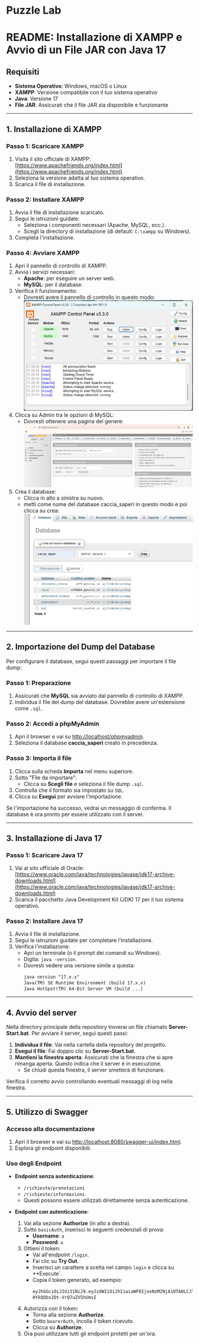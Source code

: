 # Puzzle Lab

# README: Installazione di XAMPP e Avvio di un File JAR con Java 17

## Requisiti
- **Sistema Operativo**: Windows, macOS o Linux
- **XAMPP**: Versione compatibile con il tuo sistema operativo
- **Java**: Versione 17
- **File JAR**: Assicurati che il file JAR sia disponibile e funzionante

---

## 1. Installazione di XAMPP

### Passo 1: Scaricare XAMPP
1. Visita il sito ufficiale di XAMPP: [https://www.apachefriends.org/index.html](https://www.apachefriends.org/index.html)
2. Seleziona la versione adatta al tuo sistema operativo.
3. Scarica il file di installazione.

### Passo 2: Installare XAMPP
1. Avvia il file di installazione scaricato.
2. Segui le istruzioni guidate:
   - Seleziona i componenti necessari (Apache, MySQL, ecc.).
   - Scegli la directory di installazione (di default: `C:\xampp` su Windows).
3. Completa l'installazione.

### Passo 4: Avviare XAMPP
1. Apri il pannello di controllo di XAMPP.
2. Avvia i servizi necessari:
   - **Apache**: per eseguire un server web.
   - **MySQL**: per il database.
3. Verifica il funzionamento:
   - Dovresti avere il pannello di controllo in questo modo:
   ![Screenshot del pannello di controllo XAMPP](img/pannelloXampp.png "XAMPP Control Panel")
4. Clicca su Admin tra le opzioni di MySQL:
   - Dovresti ottenere una pagina del genere:
   ![Screenshot della pagina database](img/paginaDatabase.png "XAMPP database")
5. Crea il database:
   - Clicca in alto a sinistra su nuovo.
   - metti come nome del database caccia_saperi in questo modo e poi clicca su crea:
   ![Screenshot della pagina creazione database](img/creazioneDatabase.png "XAMPP database")
---
## 2. Importazione del Dump del Database

Per configurare il database, segui questi passaggi per importare il file dump:

### Passo 1: Preparazione
1. Assicurati che **MySQL** sia avviato dal pannello di controllo di XAMPP.
2. Individua il file del dump del database. Dovrebbe avere un'estensione come `.sql`.

### Passo 2: Accedi a phpMyAdmin
1. Apri il browser e vai su [http://localhost/phpmyadmin](http://localhost/phpmyadmin).
2. Seleziona il database **caccia_saperi** creato in precedenza.

### Passo 3: Importa il file
1. Clicca sulla scheda **Importa** nel menu superiore.
2. Sotto "File da importare":
   - Clicca su **Scegli file** e seleziona il file dump `.sql`.
3. Controlla che il formato sia impostato su `SQL`.
4. Clicca su **Esegui** per avviare l'importazione.

Se l'importazione ha successo, vedrai un messaggio di conferma. Il database è ora pronto per essere utilizzato con il server.


---

## 3. Installazione di Java 17

### Passo 1: Scaricare Java 17
1. Vai al sito ufficiale di Oracle: [https://www.oracle.com/java/technologies/javase/jdk17-archive-downloads.html](https://www.oracle.com/java/technologies/javase/jdk17-archive-downloads.html)
2. Scarica il pacchetto Java Development Kit (JDK) 17 per il tuo sistema operativo.

### Passo 2: Installare Java 17
1. Avvia il file di installazione.
2. Segui le istruzioni guidate per completare l'installazione.
3. Verifica l'installazione:
   - Apri un terminale (o il prompt dei comandi su Windows).
   - Digita: `java -version`.
   - Dovresti vedere una versione simile a questa:
     ```
     java version "17.x.x"
     Java(TM) SE Runtime Environment (build 17.x.x)
     Java HotSpot(TM) 64-Bit Server VM (build ...)
     ```

---

## 4. Avvio del server

Nella directory principale della repository troverai un file chiamato **Server-Start.bat**. Per avviare il server, segui questi passi:

1. **Individua il file**: Vai nella cartella della repository del progetto.
2. **Esegui il file**: Fai doppio clic su **Server-Start.bat**.
3. **Mantieni la finestra aperta**: Assicurati che la finestra che si apre rimanga aperta. Questo indica che il server è in esecuzione.
   - Se chiudi questa finestra, il server smetterà di funzionare.

Verifica il corretto avvio controllando eventuali messaggi di log nella finestra.

---

## 5. Utilizzo di Swagger

### Accesso alla documentazione
1. Apri il browser e vai su [http://localhost:8080/swagger-ui/index.html](http://localhost:8080/swagger-ui/index.html).
2. Esplora gli endpoint disponibili.

### Uso degli Endpoint
- **Endpoint senza autenticazione**:
  - `/richieste/prenotazioni`
  - `/richieste/informazioni`
  - Questi possono essere utilizzati direttamente senza autenticazione.

- **Endpoint con autenticazione**:
  1. Vai alla sezione **Authorize** (in alto a destra).
  2. Sotto `basicAuth`, inserisci le seguenti credenziali di prova:
     - **Username**: `a`
     - **Password**: `a`
  3. Ottieni il token:
     - Vai all'endpoint `/login`.
     - Fai clic su **Try Out**.
     - Inserisci un carattere a scelta nel campo `login` e clicca su **Execute`.
     - Copia il token generato, ad esempio:
       ```
       eyJhbGciOiJIUzI1NiJ9.eyJzdWIiOiJhIiwiaWF0IjoxNzM2NjA1OTA0LCJleHAiOjE3MzY2MDk1MDR9.eX7N4SSMi8a8mi4_Yh-HYkQQbs2Dt-VrQ7uZV5hUmvI
       ```
  4. Autorizza con il token:
     - Torna alla sezione **Authorize**.
     - Sotto `bearerAuth`, incolla il token ricevuto.
     - Clicca su **Authorize**.
  5. Ora puoi utilizzare tutti gli endpoint protetti per un'ora.
